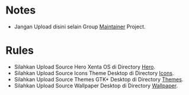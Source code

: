 # Notes
 * Jangan Upload disini selain Group [Maintainer](https://github.com/xentaos/kesenian/blob/master/maintainer/MAINTAINER.md) Project.
 
 # Rules
 * Silahkan Upload Source Hero Xenta OS di Directory [Hero](https://github.com/xentaos/kesenian/tree/master/project/artwork/Hero/).
 * Silahkan Upload Source Icons Theme Desktop di Directory [Icons](https://github.com/xentaos/kesenian/tree/master/project/artwork/icons/desktop).
 * Silahkan Upload Source Themes GTK+ Desktop di Directory [Themes](https://github.com/xentaos/kesenian/tree/master/project/artwork/themes/desktop).
 * Silahkan Upload Source Wallpaper Desktop di Directory [Wallpaper](https://github.com/xentaos/kesenian/tree/master/project/artwork/wallpaper/desktop).
